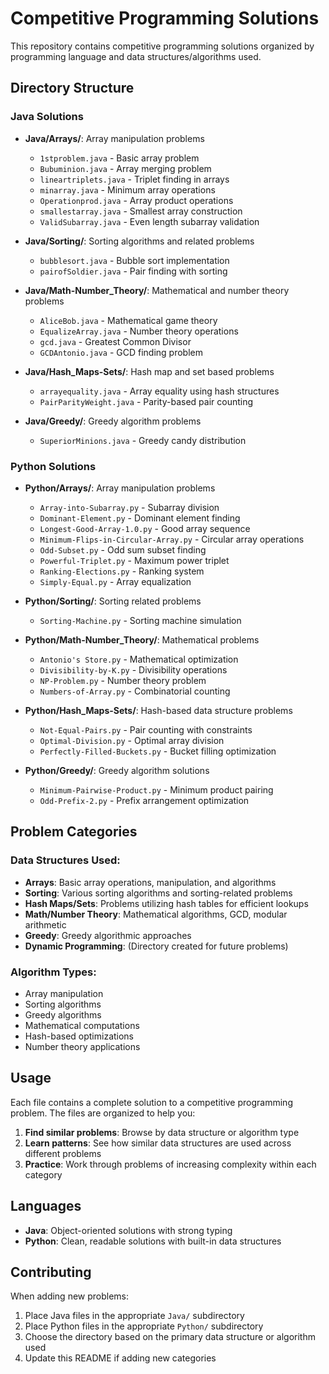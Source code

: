 # Competitive Programming Solutions

This repository contains competitive programming solutions organized by programming language and data structures/algorithms used.

## Directory Structure

### Java Solutions
- **Java/Arrays/**: Array manipulation problems
  - `1stproblem.java` - Basic array problem
  - `Bubuminion.java` - Array merging problem
  - `lineartriplets.java` - Triplet finding in arrays
  - `minarray.java` - Minimum array operations
  - `Operationprod.java` - Array product operations
  - `smallestarray.java` - Smallest array construction
  - `ValidSubarray.java` - Even length subarray validation

- **Java/Sorting/**: Sorting algorithms and related problems
  - `bubblesort.java` - Bubble sort implementation
  - `pairofSoldier.java` - Pair finding with sorting

- **Java/Math-Number_Theory/**: Mathematical and number theory problems
  - `AliceBob.java` - Mathematical game theory
  - `EqualizeArray.java` - Number theory operations
  - `gcd.java` - Greatest Common Divisor
  - `GCDAntonio.java` - GCD finding problem

- **Java/Hash_Maps-Sets/**: Hash map and set based problems
  - `arrayequality.java` - Array equality using hash structures
  - `PairParityWeight.java` - Parity-based pair counting

- **Java/Greedy/**: Greedy algorithm problems
  - `SuperiorMinions.java` - Greedy candy distribution

### Python Solutions
- **Python/Arrays/**: Array manipulation problems
  - `Array-into-Subarray.py` - Subarray division
  - `Dominant-Element.py` - Dominant element finding
  - `Longest-Good-Array-1.0.py` - Good array sequence
  - `Minimum-Flips-in-Circular-Array.py` - Circular array operations
  - `Odd-Subset.py` - Odd sum subset finding
  - `Powerful-Triplet.py` - Maximum power triplet
  - `Ranking-Elections.py` - Ranking system
  - `Simply-Equal.py` - Array equalization

- **Python/Sorting/**: Sorting related problems
  - `Sorting-Machine.py` - Sorting machine simulation

- **Python/Math-Number_Theory/**: Mathematical problems
  - `Antonio's Store.py` - Mathematical optimization
  - `Divisibility-by-K.py` - Divisibility operations
  - `NP-Problem.py` - Number theory problem
  - `Numbers-of-Array.py` - Combinatorial counting

- **Python/Hash_Maps-Sets/**: Hash-based data structure problems
  - `Not-Equal-Pairs.py` - Pair counting with constraints
  - `Optimal-Division.py` - Optimal array division
  - `Perfectly-Filled-Buckets.py` - Bucket filling optimization

- **Python/Greedy/**: Greedy algorithm solutions
  - `Minimum-Pairwise-Product.py` - Minimum product pairing
  - `Odd-Prefix-2.py` - Prefix arrangement optimization

## Problem Categories

### Data Structures Used:
- **Arrays**: Basic array operations, manipulation, and algorithms
- **Sorting**: Various sorting algorithms and sorting-related problems
- **Hash Maps/Sets**: Problems utilizing hash tables for efficient lookups
- **Math/Number Theory**: Mathematical algorithms, GCD, modular arithmetic
- **Greedy**: Greedy algorithmic approaches
- **Dynamic Programming**: (Directory created for future problems)

### Algorithm Types:
- Array manipulation
- Sorting algorithms
- Greedy algorithms
- Mathematical computations
- Hash-based optimizations
- Number theory applications

## Usage

Each file contains a complete solution to a competitive programming problem. The files are organized to help you:

1. **Find similar problems**: Browse by data structure or algorithm type
2. **Learn patterns**: See how similar data structures are used across different problems
3. **Practice**: Work through problems of increasing complexity within each category

## Languages

- **Java**: Object-oriented solutions with strong typing
- **Python**: Clean, readable solutions with built-in data structures

## Contributing

When adding new problems:
1. Place Java files in the appropriate `Java/` subdirectory
2. Place Python files in the appropriate `Python/` subdirectory
3. Choose the directory based on the primary data structure or algorithm used
4. Update this README if adding new categories
